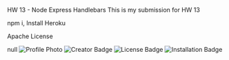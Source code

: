 HW 13 - Node Express Handlebars
This is my submission for HW 13

npm i, Install Heroku

Apache License



null
![Profile Photo](https://avatars0.githubusercontent.com/u/46634216?v=4)
![Creator Badge](https://img.shields.io/static/v1?label=Creator&message=TedBelanoff&color=blue)
![License Badge](https://img.shields.io/static/v1?label=License&message=Apache%20License&color=blue)
![Installation Badge](https://img.shields.io/static/v1?label=Install&message=npm%20i,%20Install%20Heroku&color=blue)
